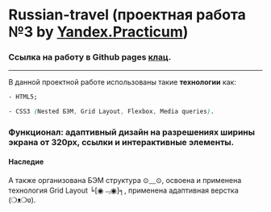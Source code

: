# Russian-travel (проектная работа №3 by [Yandex.Practicum](https://practicum.yandex.ru/ "Практикум"))
### Ссылка на работу в Github pages [клац](https://methodm4n.github.io/russian-travel/ "Ссылка на работу").
----
В данной проектной работе использованы такие **технологии** как:
```HTML
- HTML5;
```
```CSS
- CSS3 (Nested БЭМ, Grid Layout, Flexbox, Media queries).
```
### Функционал: адаптивный дизайн на разрешениях ширины экрана от 320px, ссылки и интерактивные элементы.

#### Наследие
А также организована БЭМ структура ⊙﹏⊙, освоена и применена технология Grid Layout ╘[◉﹃◉]╕, применена адаптивная верстка (❍ᴥ❍ʋ).
